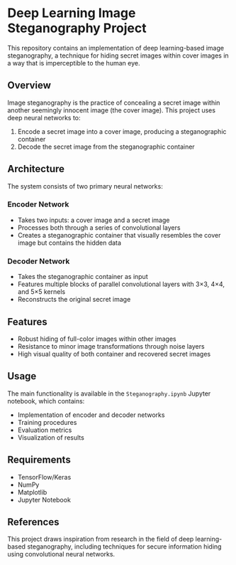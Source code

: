 # Deep Learning Image Steganography Project

This repository contains an implementation of deep learning-based image steganography, a technique for hiding secret images within cover images in a way that is imperceptible to the human eye.

## Overview

Image steganography is the practice of concealing a secret image within another seemingly innocent image (the cover image). This project uses deep neural networks to:

1. Encode a secret image into a cover image, producing a steganographic container
2. Decode the secret image from the steganographic container

## Architecture

The system consists of two primary neural networks:

### Encoder Network

- Takes two inputs: a cover image and a secret image
- Processes both through a series of convolutional layers
- Creates a steganographic container that visually resembles the cover image but contains the hidden data

### Decoder Network

- Takes the steganographic container as input
- Features multiple blocks of parallel convolutional layers with 3×3, 4×4, and 5×5 kernels
- Reconstructs the original secret image

## Features

- Robust hiding of full-color images within other images
- Resistance to minor image transformations through noise layers
- High visual quality of both container and recovered secret images

## Usage

The main functionality is available in the `Steganography.ipynb` Jupyter notebook, which contains:

- Implementation of encoder and decoder networks
- Training procedures
- Evaluation metrics
- Visualization of results

## Requirements

- TensorFlow/Keras
- NumPy
- Matplotlib
- Jupyter Notebook

## References

This project draws inspiration from research in the field of deep learning-based steganography, including techniques for secure information hiding using convolutional neural networks.
